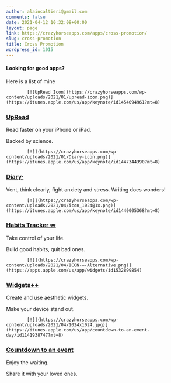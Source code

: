```yaml
---
author: alaincaltieri@gmail.com
comments: false
date: 2021-04-12 10:32:08+00:00
layout: page
link: https://crazyhorseapps.com/apps/cross-promotion/
slug: cross-promotion
title: Cross Promotion
wordpress_id: 1015
---
```


#### Looking for good apps?   

Here is a list of mine

		
			[![UpRead Icon](https://crazyhorseapps.com/wp-content/uploads/2021/01/upread-icon.png)](https://itunes.apple.com/us/app/keynote/id1454094961?mt=8)

### [UpRead](https://itunes.apple.com/us/app/keynote/id1454094961?mt=8)

Read faster on your iPhone or iPad.   

Backed by science.

		
			[![](https://crazyhorseapps.com/wp-content/uploads/2021/01/Diary-icon.png)](https://itunes.apple.com/us/app/keynote/id1447344390?mt=8)

### [Diary·](https://itunes.apple.com/us/app/keynote/id1447344390?mt=8)

Vent, think clearly, fight anxiety and
stress. Writing does wonders!

		
			[![](https://crazyhorseapps.com/wp-content/uploads/2021/04/icon_1024@1x.png)](https://itunes.apple.com/us/app/keynote/id1440005368?mt=8)

### [Habits Tracker ∞](https://itunes.apple.com/us/app/keynote/id1440005368?mt=8)

Take control of your life.   

Build good habits, quit bad ones.

		
			[![](https://crazyhorseapps.com/wp-content/uploads/2021/04/ICON-–-Alternative.png)](https://apps.apple.com/us/app/widgets/id1532899854)

### [Widgets++](https://apps.apple.com/us/app/widgets/id1532899854)

Create and use aesthetic widgets.   

Make your device stand out.

		
			[![](https://crazyhorseapps.com/wp-content/uploads/2021/04/1024x1024.jpg)](https://itunes.apple.com/us/app/countdown-to-an-event-day/id1141938747?mt=8)

### [Countdown to an event](https://itunes.apple.com/us/app/countdown-to-an-event-day/id1141938747?mt=8)

Enjoy the waiting.   

Share it with your loved ones.
